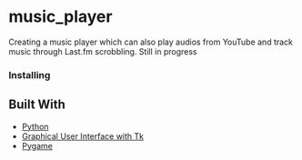 # music_player

Creating a music player which can also play audios from YouTube and track music through Last.fm scrobbling. Still in progress

### Installing

## Built With

* [Python](https://www.python.org)
* [Graphical User Interface with Tk](https://docs.python.org/2/library/tk.html)
* [Pygame](https://www.pygame.org/)
